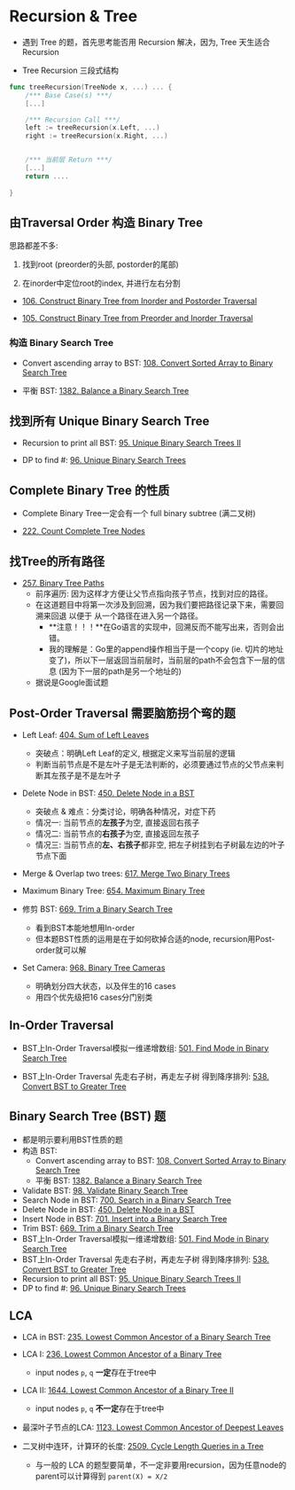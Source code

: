 # Recursion & Tree

* 遇到 Tree 的题，首先思考能否用 Recursion 解决，因为, Tree 天生适合 Recursion

* Tree Recursion 三段式结构
```go
func treeRecursion(TreeNode x, ...) ... {
    /*** Base Case(s) ***/
    [...]

    /*** Recursion Call ***/
    left := treeRecursion(x.Left, ...)
    right := treeRecursion(x.Right, ...)


    /*** 当前层 Return ***/
    [...]
    return ....
    
}
```

## 由Traversal Order 构造 Binary Tree

思路都差不多:

1. 找到root (preorder的头部, postorder的尾部)

2. 在inorder中定位root的index, 并进行左右分割

* [106. Construct Binary Tree from Inorder and Postorder Traversal](https://leetcode.com/problems/construct-binary-tree-from-inorder-and-postorder-traversal/)

* [105. Construct Binary Tree from Preorder and Inorder Traversal](https://leetcode.com/problems/construct-binary-tree-from-preorder-and-inorder-traversal/)




### **构造 Binary Search Tree**

* Convert ascending array to BST: [108. Convert Sorted Array to Binary Search Tree](https://leetcode.com/problems/convert-sorted-array-to-binary-search-tree/)

* 平衡 BST: [1382. Balance a Binary Search Tree](https://leetcode.com/problems/balance-a-binary-search-tree/description/)




## 找到所有 Unique Binary Search Tree

* Recursion to print all BST: [95. Unique Binary Search Trees II](https://leetcode.com/problems/unique-binary-search-trees-ii/)

* DP to find #: [96. Unique Binary Search Trees](https://leetcode.com/problems/unique-binary-search-trees/)




## Complete Binary Tree 的性质

* Complete Binary Tree一定会有一个 full binary subtree (满二叉树)

* [222. Count Complete Tree Nodes](https://leetcode.com/problems/count-complete-tree-nodes/)




## 找Tree的所有路径

* [257. Binary Tree Paths](https://leetcode.com/problems/binary-tree-paths/)
    * 前序遍历: 因为这样才方便让父节点指向孩子节点，找到对应的路径。
    * 在这道题目中将第一次涉及到回溯，因为我们要把路径记录下来，需要回溯来回退 以便于 从一个路径在进入另一个路径。
        * **注意！！！**在Go语言的实现中，回溯反而不能写出来，否则会出错。
        * 我的理解是：Go里的append操作相当于是一个copy (ie. 切片的地址变了)，所以下一层返回当前层时，当前层的path不会包含下一层的信息 (因为下一层的path是另一个地址的)
    * 据说是Google面试题




## Post-Order Traversal 需要脑筋拐个弯的题

* Left Leaf: [404. Sum of Left Leaves](https://leetcode.com/problems/sum-of-left-leaves/)
    * 突破点：明确Left Leaf的定义, 根据定义来写当前层的逻辑
    * 判断当前节点是不是左叶子是无法判断的，必须要通过节点的父节点来判断其左孩子是不是左叶子

* Delete Node in BST: [450. Delete Node in a BST](https://leetcode.com/problems/delete-node-in-a-bst/)
    * 突破点 & 难点：分类讨论，明确各种情况，对症下药
    * 情况一: 当前节点的**左孩子**为空, 直接返回右孩子
    * 情况二: 当前节点的**右孩子**为空, 直接返回左孩子
    * 情况三: 当前节点的**左、右孩子**都非空, 把左子树挂到右子树最左边的叶子节点下面

* Merge & Overlap two trees: [617. Merge Two Binary Trees](https://leetcode.com/problems/merge-two-binary-trees/)

* Maximum Binary Tree: [654. Maximum Binary Tree](https://leetcode.com/problems/maximum-binary-tree/)

* 修剪 BST: [669. Trim a Binary Search Tree](https://leetcode.com/problems/trim-a-binary-search-tree/)
    * 看到BST本能地想用In-order
    * 但本题BST性质的运用是在于如何砍掉合适的node, recursion用Post-order就可以解

* Set Camera: [968. Binary Tree Cameras](https://leetcode.com/problems/binary-tree-cameras/description/)
    * 明确划分四大状态，以及伴生的16 cases
    * 用四个优先级把16 cases分门别类





## In-Order Traversal

* BST上In-Order Traversal模拟一维递增数组: [501. Find Mode in Binary Search Tree](https://leetcode.com/problems/find-mode-in-binary-search-tree/)

* BST上In-Order Traversal 先走右子树，再走左子树 得到降序排列: [538. Convert BST to Greater Tree](https://leetcode.com/problems/convert-bst-to-greater-tree/)

## Binary Search Tree (BST) 题
* 都是明示要利用BST性质的题
* 构造 BST:
    * Convert ascending array to BST: [108. Convert Sorted Array to Binary Search Tree](https://leetcode.com/problems/convert-sorted-array-to-binary-search-tree/)
    * 平衡 BST: [1382. Balance a Binary Search Tree](https://leetcode.com/problems/balance-a-binary-search-tree/description/)
* Validate BST: [98. Validate Binary Search Tree](https://leetcode.com/problems/validate-binary-search-tree/)
* Search Node in BST: [700. Search in a Binary Search Tree](https://leetcode.com/problems/search-in-a-binary-search-tree/)
* Delete Node in BST: [450. Delete Node in a BST](https://leetcode.com/problems/delete-node-in-a-bst/)
* Insert Node in BST: [701. Insert into a Binary Search Tree](https://leetcode.com/problems/insert-into-a-binary-search-tree/)
* Trim BST: [669. Trim a Binary Search Tree](https://leetcode.com/problems/trim-a-binary-search-tree/)
* BST上In-Order Traversal模拟一维递增数组: [501. Find Mode in Binary Search Tree](https://leetcode.com/problems/find-mode-in-binary-search-tree/)
* BST上In-Order Traversal 先走右子树，再走左子树 得到降序排列: [538. Convert BST to Greater Tree](https://leetcode.com/problems/convert-bst-to-greater-tree/)
* Recursion to print all BST: [95. Unique Binary Search Trees II](https://leetcode.com/problems/unique-binary-search-trees-ii/)
* DP to find #: [96. Unique Binary Search Trees](https://leetcode.com/problems/unique-binary-search-trees/)


## LCA
* LCA in BST: [235. Lowest Common Ancestor of a Binary Search Tree](https://leetcode.com/problems/lowest-common-ancestor-of-a-binary-search-tree/)

* LCA I: [236. Lowest Common Ancestor of a Binary Tree](https://leetcode.com/problems/lowest-common-ancestor-of-a-binary-tree/)
    * input nodes `p`, `q` **一定**存在于tree中

* LCA II: [1644. Lowest Common Ancestor of a Binary Tree II](https://leetcode.ca/all/1644.html)
    * input nodes `p`, `q` **不一定**存在于tree中

* 最深叶子节点的LCA: [1123. Lowest Common Ancestor of Deepest Leaves](https://leetcode.com/problems/lowest-common-ancestor-of-deepest-leaves/description/)

* 二叉树中连环，计算环的长度: [2509. Cycle Length Queries in a Tree](https://leetcode.com/problems/cycle-length-queries-in-a-tree/description/)
    * 与一般的 LCA 的题型要简单，不一定非要用recursion，因为任意node的parent可以计算得到 `parent(X) = X/2`